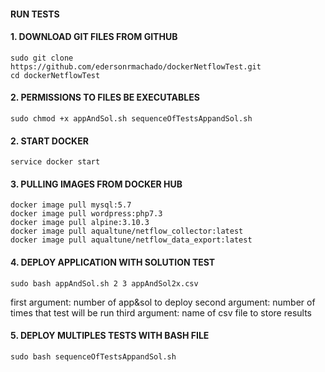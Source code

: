 #### RUN TESTS
#### 1. DOWNLOAD GIT FILES FROM GITHUB
```
sudo git clone https://github.com/edersonrmachado/dockerNetflowTest.git
cd dockerNetflowTest
```
#### 2. PERMISSIONS TO FILES BE EXECUTABLES
```
sudo chmod +x appAndSol.sh sequenceOfTestsAppandSol.sh 
```
#### 2. START DOCKER
```
service docker start
```
#### 3. PULLING IMAGES FROM DOCKER HUB
```
docker image pull mysql:5.7 
docker image pull wordpress:php7.3 
docker image pull alpine:3.10.3 
docker image pull aqualtune/netflow_collector:latest  
docker image pull aqualtune/netflow_data_export:latest
```

#### 4. DEPLOY APPLICATION WITH SOLUTION TEST

```
sudo bash appAndSol.sh 2 3 appAndSol2x.csv
```  
first argument: number of app&sol to deploy
second argument: number of times that test will be run
third argument: name of csv file to store results
#### 5. DEPLOY MULTIPLES TESTS WITH BASH FILE
```
sudo bash sequenceOfTestsAppandSol.sh 
``` 